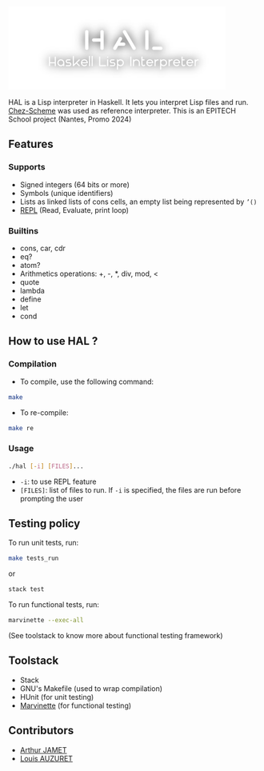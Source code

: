 [![HAL](assets/hal.png)](assets/hal.png)

HAL is a Lisp interpreter in Haskell. It lets you interpret Lisp files and run. [Chez-Scheme](https://github.com/cisco/chezscheme) was used as reference interpreter.
This is an EPITECH School project (Nantes, Promo 2024)

## Features

### Supports

- Signed integers (64 bits or more)
- Symbols (unique identifiers)
- Lists as linked lists of cons cells, an empty list being represented by ```’()```
- [REPL](https://en.wikipedia.org/wiki/Read%E2%80%93eval%E2%80%93print_loop) (Read, Evaluate, print loop)

### Builtins

- cons, car, cdr
- eq?
- atom?
- Arithmetics operations: +, -, *, div, mod, <
- quote
- lambda
- define
- let
- cond

## How to use HAL ?

### Compilation

- To compile, use the following command:

```bash
make
```

- To re-compile:

```bash
make re
```

### Usage

```bash
./hal [-i] [FILES]...
```

- ```-i```: to use REPL feature
- ```[FILES]```: list of files to run. If ```-i``` is specified, the files are run before prompting the user

## Testing policy

To run unit tests, run:

```bash
make tests_run
```

or

```bash
stack test
```

To run functional tests, run:

```bash
marvinette --exec-all
```

(See toolstack to know more about functional testing framework)

## Toolstack

- Stack
- GNU's Makefile (used to wrap compilation)
- HUnit (for unit testing)
- [Marvinette](https://github.com/Arthi-chaud/Marvinette) (for functional testing)

## Contributors

- [Arthur JAMET](https://github.com/Arthi-chaud)
- [Louis AUZURET](https://github.com/GitBluub)